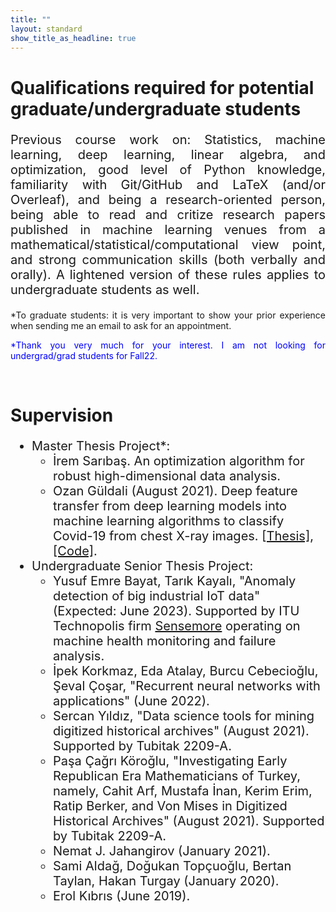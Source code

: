 ```yaml
---
title: ""
layout: standard
show_title_as_headline: true
---
```


<h1><span color="rgb(132," 132,="" 132);="">Qualifications required for potential graduate/undergraduate students</span></h1>
<p style="font-size:20px;text-align: justify;">Previous course work on: Statistics, machine learning, deep learning, linear algebra, and optimization, good level of Python knowledge, familiarity with Git/GitHub and LaTeX (and/or Overleaf), and being a research-oriented person, being able to read and critize research papers published in machine learning venues from a mathematical/statistical/computational view point, and strong communication skills (both verbally and orally). A lightened version of these rules applies to undergraduate students as well.</p>
<p style="font-size:14px;text-align: justify;">*To graduate students: it is very important to show your prior experience when sending me an email to ask for an appointment. </p>
<p style="font-size:14px;color:blue;text-align: justify;">*Thank you very much for your interest. I am not looking for undergrad/grad students for Fall22.</p>
<br>
<h1 color="rgb(132," 132,="" 132);="">Supervision</h1>
<ul style="font-size:20px;">
<li>Master Thesis Project*:
<ul>
<li> İrem Sarıbaş. An optimization algorithm for robust high-dimensional data analysis.</li>
<li>Ozan Güldali (August 2021). Deep feature transfer from deep learning
models into machine learning algorithms to classify Covid-19 from chest X-ray images.
<a href="https://tez.yok.gov.tr/UlusalTezMerkezi/TezGoster?key=v7BkNnnepTnbhn8rNR77LfMMnfBbCUVTxMavUxS_XQiweRuhiz6bn4W2oCxOvik_"> [Thesis]</a>, <a href="https://github.com/ozanguldali/modelsWithLASSO"> [Code]</a>.
</li>
</ul>
</li>
<li>Undergraduate Senior Thesis Project:
<ul>
<li> Yusuf Emre Bayat, Tarık Kayalı, "Anomaly detection of big industrial IoT data" (Expected: June 2023). Supported by ITU Technopolis firm <a href="https://sensemore.io/tr/">Sensemore</a> operating on machine health monitoring and failure analysis.
</li>   
<li> İpek Korkmaz, Eda Atalay, Burcu Cebecioğlu, Şeval Çoşar, "Recurrent neural networks with applications" (June 2022).
</li> 
<li> Sercan Yıldız, "Data science tools for mining digitized historical archives" (August 2021). Supported by Tubitak 2209-A.
</li> 
<li> Paşa Çağrı Köroğlu, "Investigating Early Republican Era Mathematicians of Turkey, namely, Cahit Arf, Mustafa İnan, Kerim Erim, Ratip Berker, and Von Mises in Digitized Historical Archives" (August 2021). Supported by Tubitak 2209-A.
</li> 
<li> Nemat J. Jahangirov  (January 2021).
</li> 
<li> Sami Aldağ, Doğukan Topçuoğlu, Bertan Taylan, Hakan Turgay (January 2020).
</li>  
<li> Erol Kıbrıs (June 2019).
</li>
</ul>
</ul>
<br>
